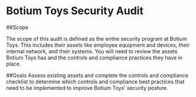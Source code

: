 # Botium Toys Security Audit

##Scope 

The scope of this audit is defined as the entire security program at Botium
Toys. This includes their assets like employee equipment and devices, their internal
network, and their systems. You will need to review the assets Botium Toys has and the
controls and compliance practices they have in place.

##Goals 
Assess existing assets and complete the controls and compliance checklist to
determine which controls and compliance best practices that need to be implemented
to improve Botium Toys’ security posture.
